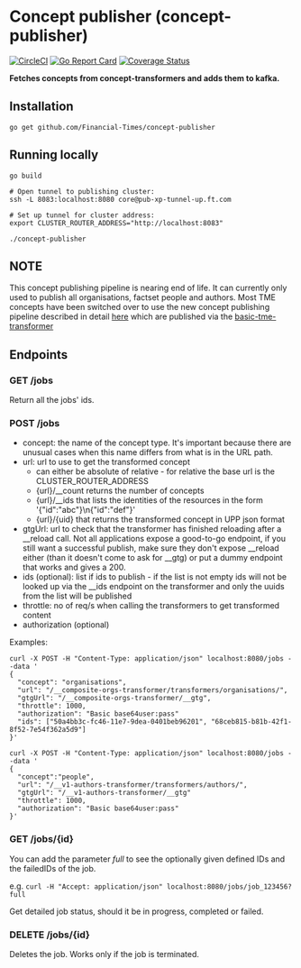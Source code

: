 # Concept publisher (concept-publisher)
[![CircleCI](https://circleci.com/gh/Financial-Times/concept-publisher.svg?style=svg)](https://circleci.com/gh/Financial-Times/concept-publisher) [![Go Report Card](https://goreportcard.com/badge/github.com/Financial-Times/concept-publisher)](https://goreportcard.com/report/github.com/Financial-Times/concept-publisher) [![Coverage Status](https://coveralls.io/repos/github/Financial-Times/concept-publisher/badge.svg)](https://coveralls.io/github/Financial-Times/concept-publisher)

__Fetches concepts from concept-transformers and adds them to kafka.__

## Installation

`go get github.com/Financial-Times/concept-publisher`

## Running locally

```
go build

# Open tunnel to publishing cluster:
ssh -L 8083:localhost:8080 core@pub-xp-tunnel-up.ft.com

# Set up tunnel for cluster address:
export CLUSTER_ROUTER_ADDRESS="http://localhost:8083"

./concept-publisher
```

## NOTE

This concept publishing pipeline is nearing end of life. It can currently only used to publish all organisations, factset people and authors. Most TME concepts have been switched over to use the new concept publishing pipeline described in detail [here](https://sites.google.com/a/ft.com/universal-publishing/documentation/introduction-to-metadata) which are published via the [basic-tme-transformer](https://github.com/Financial-Times/basic-tme-transformer)

## Endpoints

### GET /jobs

Return all the jobs' ids.

### POST /jobs

* concept: the name of the concept type. It's important because there are unusual cases when this name differs from what is in the URL path.
* url: url to use to get the transformed concept
  * can either be absolute of relative - for relative the base url is the CLUSTER_ROUTER_ADDRESS
  * {url}/__count returns the number of concepts
  * {url}/__ids that lists the identities of the resources in the form '{"id":"abc"}\n{"id":"def"}'
  * {url}/{uid} that returns the transformed concept in UPP json format
* gtgUrl: url to check that the transformer has finished reloading after a __reload call.
Not all applications expose a good-to-go endpoint, if you still want a successful publish, make sure they don't expose __reload either (than it doesn't come to ask for __gtg) or put a dummy endpoint that works and gives a 200.
* ids (optional): list if ids to publish - if the list is not empty ids will not be looked up via the __ids endpoint on the transformer and only the uuids from the list will be published
* throttle: no of req/s when calling the transformers to get transformed content
* authorization (optional)

Examples:

```
curl -X POST -H "Content-Type: application/json" localhost:8080/jobs --data '
{
  "concept": "organisations",
  "url": "/__composite-orgs-transformer/transformers/organisations/",
  "gtgUrl": "/__composite-orgs-transformer/__gtg",
  "throttle": 1000,
  "authorization": "Basic base64user:pass"
  "ids": ["50a4bb3c-fc46-11e7-9dea-0401beb96201", "68ceb815-b81b-42f1-8f52-7e54f362a5d9"]
}'

curl -X POST -H "Content-Type: application/json" localhost:8080/jobs --data '
{
  "concept":"people", 
  "url": "/__v1-authors-transformer/transformers/authors/", 
  "gtgUrl": "/__v1-authors-transformer/__gtg"
  "throttle": 1000,
  "authorization": "Basic base64user:pass"
}'
```

### GET /jobs/{id}

You can add the parameter _full_ to see the optionally given defined IDs and the failedIDs of the job.

e.g. `curl -H "Accept: application/json" localhost:8080/jobs/job_123456?full`

Get detailed job status, should it be in progress, completed or failed.

### DELETE /jobs/{id}

Deletes the job. Works only if the job is terminated.
